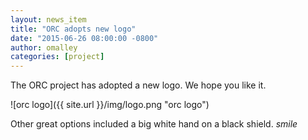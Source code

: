 ```yaml
---
layout: news_item
title: "ORC adopts new logo"
date: "2015-06-26 08:00:00 -0800"
author: omalley
categories: [project]
---
```


The ORC project has adopted a new logo. We hope you like it.

![orc logo]({{ site.url }}/img/logo.png "orc logo")

Other great options included a big white hand on a black shield. *smile*